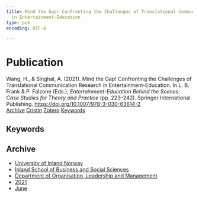 ```yaml
---
title: Mind the Gap! Confronting the Challenges of Translational Communication Research
  in Entertainment-Education
type: pub
encoding: UTF-8

---
```

<h1>Publication</h1>
<article id="csl-bib-container-6UF9YZUW" class="csl-bib-container">
  <div class="csl-bib-body"> <div class="csl-entry">Wang, H., &#38; Singhal, A. (2021). Mind the Gap! Confronting the Challenges of Translational Communication Research in Entertainment-Education. In L. B. Frank &#38; P. Falzone (Eds.), <i>Entertainment-Education Behind the Scenes: Case Studies for Theory and Practice</i> (pp. 223–242). Springer International Publishing. <a href="https://doi.org/10.1007/978-3-030-63614-2">https://doi.org/10.1007/978-3-030-63614-2</a></div> </div>
  <div class="csl-bib-buttons">
    <a href="#taxonomy-article-6UF9YZUW" alt="archive" class="csl-bib-button">Archive</a>
    <a href="https://app.cristin.no/results/show.jsf?id=1917922" alt="Cristin" class="csl-bib-button">Cristin</a>
    <a href="http://zotero.org/groups/5881554/items/6UF9YZUW" alt="Zotero" class="csl-bib-button">Zotero</a>
    <a href="#keywords-article-6UF9YZUW" alt="keywords" class="csl-bib-button">Keywords</a>
  </div>
  <div id="csl-bib-meta-container-6UF9YZUW"></div>
</article>
<div id="csl-bib-meta-6UF9YZUW" class="csl-bib-meta">
  <article id="keywords-article-6UF9YZUW" class="keywords-article">
    <h1>Keywords</h1>
    
  </article>
  <article id="taxonomy-article-6UF9YZUW" class="taxonomy-article">
    <h1>Archive</h1>
    <ul>
      <li>
        <a href="/en/archive/?key=3DCRN523">University of Inland Norway</a>
      </li>
      <li>
        <a href="/en/archive/?key=DU8Q9LN9">Inland School of Business and Social Sciences</a>
      </li>
      <li>
        <a href="/en/archive/?key=4LUWR3ZM">Department of Organisation, Leadership and Management</a>
      </li>
      <li>
        <a href="/en/archive/?key=8VQBC64H">2021</a>
      </li>
      <li>
        <a href="/en/archive/?key=C5H5GYLY">June</a>
      </li>
    </ul>
  </article>
</div>

